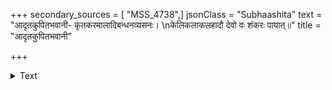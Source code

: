 +++
secondary_sources = [ "MSS_4738",]
jsonClass = "Subhaashita"
text = "आदृतकुपितभवानी- कृतकरमालादिबन्धनव्यसनः।  \nकेलिकलाकलहादौ देवो वः शंकरः पायात्॥"
title = "आदृतकुपितभवानी"

+++

<details><summary>Text</summary>

आदृतकुपितभवानी- कृतकरमालादिबन्धनव्यसनः।  
केलिकलाकलहादौ देवो वः शंकरः पायात्॥
</details>
